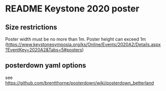 # README Keystone 2020 poster

## Size restrictions

Poster width must be no more than 1m. Poster height can exceed 1m (https://www.keystonesymposia.org/ks/Online/Events/2020A2/Details.aspx?EventKey=2020A2&Tabs=5#posters)


## posterdown yaml options

see https://github.com/brentthorne/posterdown/wiki/posterdown_betterland


